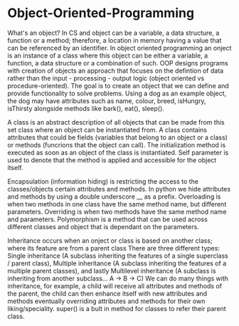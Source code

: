 # Object-Oriented-Programming

What's an object? In CS and object can be a variable, a data structure, a function or a method; therefore, a location in memory having a value that can be referenced by an identifier. In object oriented programming an onject is an instance of a class where this object can be either a variable, a function, a data structure or a combination of such. OOP designs programs with creation of objects an approach that focuses on the defintion of data rather than the input - processing - output logic (object oriented vs procedure-oriented). The goal is to create an object that we can define and provide functionality to solve problems. Using a dog as an example object, the dog may have attributes such as name, colour, breed, isHungry, isThirsty alongside methods like bark(), eat(), sleep().


A class is an abstract description of all objects that can be made from this set class where an object can be instantiated from. A class contains attributes that could be fields (variables that belong to an object or a class) or methods (funcrions that the object can call). The initialization method is executed as soon as an object of the class is instantiated. Self parameter is used to denote that the method is applied and accessible for the object itself. 


Encapsulation (information hiding) is restricting the access to the classes/objects certain attributes and methods. In python we hide attributes and methods by using a double underscore __ as a prefix.
Overloading is when two methods in one class have the same method name, but different parameters.
Overriding is when two methods have the same method name and parameters.
Polymorphism is a method that can be used across different classes and object that is dependant on the parameters.


Inheritance occurs when an onject or class is based on another class; where its feature are from a parent class
There are three different types: Single inheritance (A subclass inheriting the features of a single superclass / parent class), Multiple inheritance (A subclass inheriting the features of a multiple parent classes), and lastly Multilevel inheritance (A  subclass is inheriting from another subclass… A → B → C)
We can do many things with inheritance, for example, a child will receive all attributes and methods of the parent, the child can then enhance itself with new attributes and methods eventually overriding attributes and methods for their own liking/speciality.
super() is a bult in method for classes to refer their parent class.
